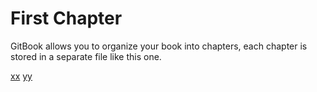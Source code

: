 # First Chapter

GitBook allows you to organize your book into chapters, each chapter is stored in a separate file like this one.

[xx](chapter2.md)
[yy](chapter3.md)

